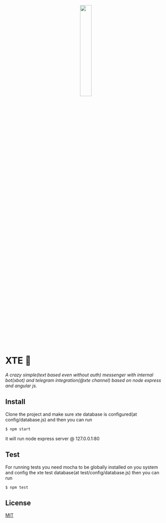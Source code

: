 <p align="center">
  <img src='https://github.com/madmadi/xte/blob/master/src/splash.gif' width='27%'>
</p>

# XTE :ghost:
_A crazy simple(text based even without auth) messenger with internal bot(xbot) and telegram integration(@xte channel) based on node express and angular js._

## Install
Clone the project and make sure xte database is configured(at config/database.js) and then you can run
```
$ npm start
```

it will run node express server @ 127.0.0.1:80


## Test
For running tests you need mocha to be globally installed on you system and config the xte test database(at test/config/database.js) then you can run
```
$ npm test
```

## License

[MIT](http://opensource.org/licenses/MIT)
